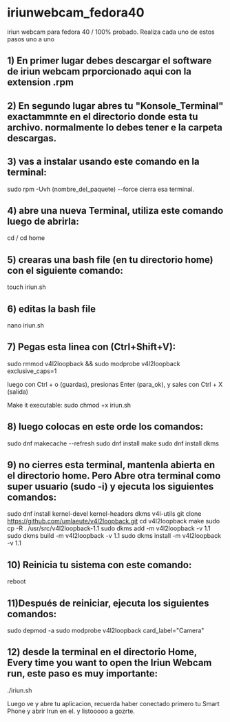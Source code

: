 # iriunwebcam_fedora40 
iriun webcam para fedora 40 / 100% probado.
Realiza cada uno de estos pasos uno a uno
## 1) En primer lugar debes descargar el software de iriun webcam prporcionado aqui con la extension .rpm
   
## 2) En segundo lugar abres tu "Konsole_Terminal" exactammnte en el directorio donde esta tu archivo. normalmente lo debes tener e la carpeta descargas.
   
## 3) vas a instalar usando este comando en la terminal:
sudo rpm -Uvh (nombre_del_paquete) --force
cierra esa terminal.

## 4) abre una nueva Terminal, utiliza este comando luego de abrirla:
cd /
cd home

## 5) crearas una bash file (en tu directorio home) con el siguiente comando:
touch iriun.sh

## 6) editas la bash file
nano iriun.sh

## 7) Pegas esta linea con (Ctrl+Shift+V):
sudo rmmod v4l2loopback && sudo modprobe v4l2loopback exclusive_caps=1

luego con Ctrl + o (guardas), presionas Enter (para_ok), y sales con Ctrl + X (salida)

Make it executable:
sudo chmod +x iriun.sh

## 8) luego colocas en este orde los comandos: 
sudo dnf makecache --refresh
sudo dnf install make
sudo dnf install dkms

## 9) no cierres esta terminal, mantenla abierta en el directorio home. Pero Abre otra terminal como super usuario (sudo -i) y ejecuta los siguientes comandos:
sudo dnf install kernel-devel kernel-headers dkms v4l-utils
git clone https://github.com/umlaeute/v4l2loopback.git
cd v4l2loopback
make
sudo cp -R . /usr/src/v4l2loopback-1.1
sudo dkms add -m v4l2loopback -v 1.1
sudo dkms build -m v4l2loopback -v 1.1
sudo dkms install -m v4l2loopback -v 1.1

## 10) Reinicia tu sistema con este comando:
reboot

## 11)Después de reiniciar, ejecuta los siguientes comandos:
sudo depmod -a
sudo modprobe v4l2loopback card_label="Camera"

## 12) desde la terminal en el directorio Home, Every time you want to open the Iriun Webcam run, este paso es muy importante:
./iriun.sh

Luego ve y abre tu aplicacion, recuerda haber conectado primero tu Smart Phone y abrir Irun en el. y listooooo a gozrte.
